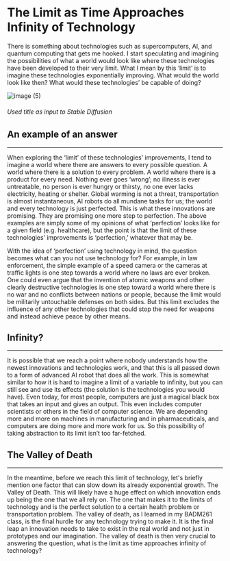 # The Limit as Time Approaches Infinity of Technology

There is something about technologies such as supercomputers, AI, and quantum computing that gets me hooked. I start speculating and imagining the possibilities of what a world would look like where these technologies have been developed to their very limit. What I mean by this ‘limit’ is to imagine these technologies exponentially improving. What would the world look like then? What would these technologies’ be capable of doing?

![image (5)](https://github.com/bakryH/bakry/assets/112026956/3b808c76-099f-4bef-952c-c7e0c88916ff)
<h6>Used title as input to Stable Diffusion</h6>

## An example of an answer
-------------------------
When exploring the ‘limit’ of these technologies’ improvements, I tend to imagine a world where there are answers to every possible question. A world where there is a solution to every problem. A world where there is a product for every need. Nothing ever goes ‘wrong’; no illness is ever untreatable, no person is ever hungry or thirsty, no one ever lacks electricity, heating or shelter. Global warming is not a threat, transportation is almost instantaneous, AI robots do all mundane tasks for us; the world and every technology is just perfected. This is what these innovations are promising. They are promising one more step to perfection. The above examples are simply some of my opinions of what ‘perfection’ looks like for a given field (e.g. healthcare), but the point is that the limit of these technologies’ improvements is ‘perfection,’ whatever that may be. 

With the idea of ‘perfection’ using technology in mind, the question becomes what can you not use technology for? For example, in law enforcement, the simple example of a speed camera or the cameras at traffic lights is one step towards a world where no laws are ever broken. One could even argue that the invention of atomic weapons and other clearly destructive technologies is one step toward a world where there is no war and no conflicts between nations or people, because the limit would be militarily untouchable defenses on both sides. But this limit excludes the influence of any other technologies that could stop the need for weapons and instead achieve peace by other means.

## Infinity?
-----------
It is possible that we reach a point where nobody understands how the newest innovations and technologies work, and that this is all passed down to a form of advanced AI robot that does all the work. This is somewhat similar to how it is hard to imagine a limit of a variable to infinity, but you can still see and use its effects (the solution is the technologies you would have). Even today, for most people,  computers are just a magical black box that takes an input and gives an output. This even includes computer scientists or others in the field of computer science. We are depending more and more on machines in manufacturing and in pharmaceuticals, and computers are doing more and more work for us. So this possibility of taking abstraction to its limit isn’t too far-fetched. 

## The Valley of Death
---------------------
In the meantime, before we reach this limit of technology, let's briefly mention one factor that can slow down its already exponential growth. The Valley of Death. This will likely have a huge effect on which innovation ends up being the one that we all rely on. The one that makes it to the limits of technology and is the perfect solution to a certain health problem or transportation problem. The valley of death, as I learned in my BADM261 class, is the final hurdle for any technology trying to make it. It is the final leap an innovation needs to take to exist in the real world and not just in prototypes and our imagination. The valley of death is then very crucial to answering the question, what is the limit as time approaches infinity of technology?

